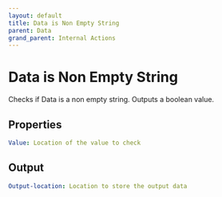```yaml
---
layout: default
title: Data is Non Empty String
parent: Data
grand_parent: Internal Actions
---
```

# Data is Non Empty String
Checks if Data is a non empty string. Outputs a boolean value.

## Properties
```yaml
Value: Location of the value to check
```

## Output
```yaml
Output-location: Location to store the output data
```
